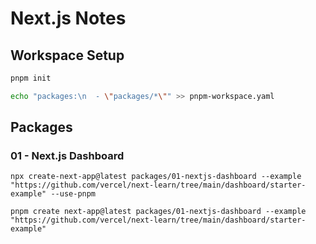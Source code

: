 # Next.js Notes

## Workspace Setup

```bash
pnpm init
```

```bash
echo "packages:\n  - \"packages/*\"" >> pnpm-workspace.yaml
```

## Packages

### 01 - Next.js Dashboard

`npx create-next-app@latest packages/01-nextjs-dashboard --example "https://github.com/vercel/next-learn/tree/main/dashboard/starter-example" --use-pnpm`

`pnpm create next-app@latest packages/01-nextjs-dashboard --example "https://github.com/vercel/next-learn/tree/main/dashboard/starter-example"`
